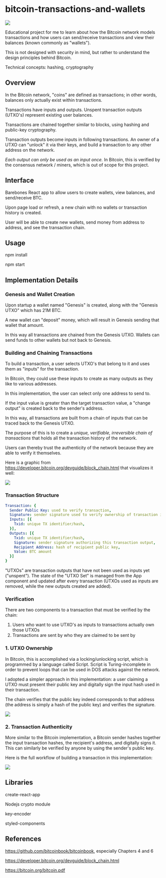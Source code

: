 # bitcoin-transactions-and-wallets

<img src='./public/btc-txs-wlts-demo.webp'>

Educational project for me to learn about how the Bitcoin network models transactions and how users can send/receive transactions and view their balances (known commonly as "wallets").

This is not designed with security in mind, but rather to understand the design principles behind Bitcoin.

Technical concepts: hashing, cryptography

## Overview

In the Bitcoin network, "coins" are defined as transactions; in other words, balances only actually exist within transactions.

Transactions have inputs and outputs. Unspent transaction outputs (UTXO's) represent existing user balances.

Transactions are chained together similar to blocks, using hashing and public-key cryptography.

Transaction outputs become inputs in following transactions. An owner of a UTXO can "unlock" it via their keys, and build a transaction to any other address on the network.

<i>Each output can only be used as an input once.</i> In Bitcoin, this is verified by the consensus network / miners, which is out of scope for this project.

## Interface

Barebones React app to allow users to create wallets, view balances, and send/receive BTC.

Upon page load or refresh, a new chain with no wallets or transaction history is created.

User will be able to create new wallets, send money from address to address, and see the transaction chain.

## Usage
npm install

npm start

## Implementation Details

### Genesis and Wallet Creation

Upon startup a wallet named "Genesis" is created, along with the "Genesis UTXO" which has 21M BTC.

A new wallet can "deposit" money, which will result in Genesis sending that wallet that amount.

In this way all transactions are chained from the Genesis UTXO.
Wallets can send funds to other wallets but not back to Genesis.

### Building and Chaining Transactions

To build a transaction, a user selects UTXO's that belong to it and uses them as "inputs" for the transaction.

In Bitcoin, they could use these inputs to create as many outputs as they like to various addresses.

In this implementation, the user can select only one address to send to.

If the input value is greater than the target transaction value, a "change output" is created back to the sender's address.

In this way, all transactions are built from a chain of inputs that can be traced back to the Genesis UTXO.

The purpose of this is to create a <i>unique, verifiable, irreversible chain of transactions</i> that holds all the transaction history of the network.

Users can thereby trust the authenticity of the network because they are able to verify it themselves.

Here is a graphic from https://developer.bitcoin.org/devguide/block_chain.html that visualizes it well:

<img src='./public/transaction-propagation.svg'>

### Transaction Structure

```yaml
Transaction: {
  Sender Public Key: used to verify transaction,
  Signature: sender signature used to verify ownership of transaction inputs,
  Inputs: [{
    Txid: unique TX identifier/hash,
  }],
  Outputs: [{
    Txid: unique TX identifier/hash,
    Signature: sender signature authorizing this transaction output,
    Recipient Address: hash of recipient public key,
    Value: BTC amount
  }]
}
```

"UTXOs" are transaction outputs that have not been used as inputs yet ("unspent"). The state of the "UTXO Set" is managed from the App component and updated after every transaction (UTXOs used as inputs are removed, while the new outputs created are added).

### Verification

There are two components to a transaction that must be verified by the chain:
1. Users who want to use UTXO's as inputs to transactions actually own those UTXOs
2. Transactions are sent by who they are claimed to be sent by

### 1. UTXO Ownership
In Bitcoin, this is accomplished via a locking/unlocking script, which is programmed by a language called Script. Script is Turing-incomplete in order to prevent loops that can be used in DOS attacks against the network.

I adopted a simpler approach in this implementation: a user claiming a UTXO must present their public key and digitally sign the input hash used in their transaction.

The chain verifies that the public key indeed corresponds to that address (the address is simply a hash of the public key) and verifies the signature.

<img src='./public/utxo-ownership.png'>

### 2. Transaction Authenticity

More similar to the Bitcoin implementation, a Bitcoin sender hashes together the input transaction hashes, the recipient's address, and digitally signs it. This can similarly be verified by anyone by using the sender's public key.

Here is the full workflow of building a transaction in this implementation:

<img src='./public/transaction-flow.png'>

## Libraries
create-react-app

Nodejs crypto module

key-encoder

styled-components

## References
https://github.com/bitcoinbook/bitcoinbook, especially Chapters 4 and 6

https://developer.bitcoin.org/devguide/block_chain.html

https://bitcoin.org/bitcoin.pdf